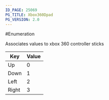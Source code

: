 ```yaml
---
ID_PAGE: 25069
PG_TITLE: Xbox360Dpad
PG_VERSION: 2.0
---
```

#Enumeration

Associates values to xbox 360 controller sticks






Key | Value
---|---
Up | 0
Down | 1
Left | 2
Right | 3

